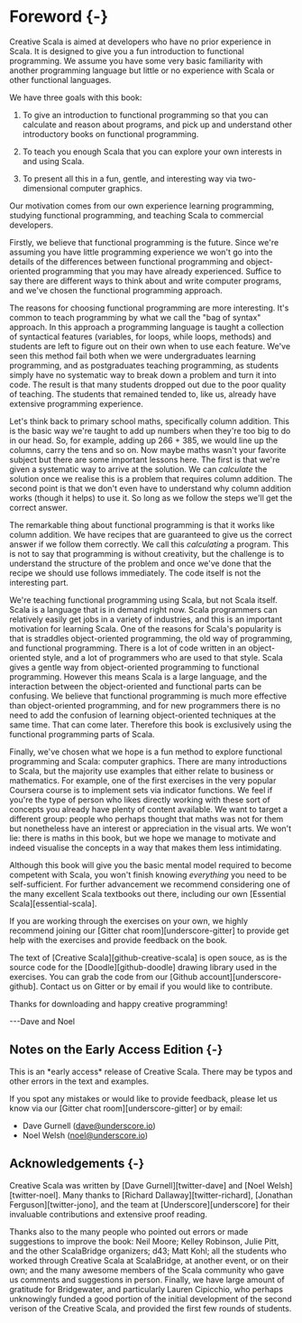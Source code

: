 # Foreword {-}

Creative Scala is aimed at developers who have no prior experience in Scala.
It is designed to give you a fun introduction to functional programming.
We assume you have some very basic familiarity with another programming language but little or no experience with Scala or other functional languages.

We have three goals with this book:

1. To give an introduction to functional programming so that you can calculate and reason about programs, and pick up and understand other introductory books on functional programming.

2. To teach you enough Scala that you can explore your own interests in and using Scala.

3. To present all this in a fun, gentle, and interesting way via two-dimensional computer graphics.

Our motivation comes from our own experience learning programming, studying functional programming, and teaching Scala to commercial developers.

Firstly, we believe that functional programming is the future.
Since we're assuming you have little programming experience we won't go into the details of the differences between functional programming and object-oriented programming that you may have already experienced.
Suffice to say there are different ways to think about and write computer programs, and we've chosen the functional programming approach.

The reasons for choosing functional programming are more interesting.
It's common to teach programming by what we call the "bag of syntax" approach.
In this approach a programming language is taught a collection of syntactical features (variables, for loops, while loops, methods) and students are left to figure out on their own when to use each feature.
We've seen this method fail both when we were undergraduates learning programming, and as postgraduates teaching programming, as students simply have no systematic way to break down a problem and turn it into code.
The result is that many students dropped out due to the poor quality of teaching.
The students that remained tended to, like us, already have extensive programming experience.

Let's think back to primary school maths, specifically column addition.
This is the basic way we're taught to add up numbers when they're too big to do in our head. 
So, for example, adding up 266 + 385, we would line up the columns, carry the tens and so on.
Now maybe maths wasn't your favorite subject but there are some important lessons here.
The first is that we're given a systematic way to arrive at the solution.
We can *calculate* the solution once we realise this is a problem that requires column addition.
The second point is that we don't even have to understand why column addition works (though it helps) to use it. 
So long as we follow the steps we'll get the correct answer.

The remarkable thing about functional programming is that it works like column addition.
We have recipes that are guaranteed to give us the correct answer if we follow them correctly.
We call this *calculating* a program.
This is not to say that programming is without creativity, but the challenge is to understand the structure of the problem and once we've done that the recipe we should use follows immediately.
The code itself is not the interesting part.

We're teaching functional programming using Scala, but not Scala itself.
Scala is a language that is in demand right now.
Scala programmers can relatively easily get jobs in a variety of industries, and this is an important motivation for learning Scala.
One of the reasons for Scala's popularity is that is straddles object-oriented programming, the old way of programming, and functional programming.
There is a lot of code written in an object-oriented style, and a lot of programmers who are used to that style.
Scala gives a gentle way from object-oriented programming to functional programming.
However this means Scala is a large language, and the interaction between the object-oriented and functional parts can be confusing.
We believe that functional programming is much more effective than object-oriented programming, and for new programmers there is no need to add the confusion of learning object-oriented techniques at the same time.
That can come later.
Therefore this book is exclusively using the functional programming parts of Scala.

Finally, we've chosen what we hope is a fun method to explore functional programming and Scala: computer graphics.
There are many introductions to Scala, but the majority use examples that either relate to business or mathematics.
For example, one of the first exercises in the very popular Coursera course is to implement sets via indicator functions.
We feel if you're the type of person who likes directly working with these sort of concepts you already have plenty of content available.
We want to target a different group: people who perhaps thought that maths was not for them but nonetheless have an interest or appreciation in the visual arts.
We won't lie: there is maths in this book, but we hope we manage to motivate and indeed visualise the concepts in a way that makes them less intimidating.

Although this book will give you the basic mental model
required to become competent with Scala,
you won't finish knowing *everything* you need to be self-sufficient.
For further advancement we recommend considering one of the many excellent
Scala textbooks out there, including our own [Essential Scala][essential-scala].

If you are working through the exercises on your own,
we highly recommend joining our [Gitter chat room][underscore-gitter]
to provide get help with the exercises and provide feedback on the book.

The text of [Creative Scala][github-creative-scala] is open souce,
as is the source code for the [Doodle][github-doodle]
drawing library used in the exercises.
You can grab the code from our [Github account][underscore-github].
Contact us on Gitter or by email if you would like to contribute.

Thanks for downloading and happy creative programming!

---Dave and Noel

## Notes on the Early Access Edition {-}

<div class="callout callout-danger">
This is an *early access* release of Creative Scala.
There may be typos and other errors in the text and examples.

If you spot any mistakes or would like to provide feedback,
please let us know via our [Gitter chat room][underscore-gitter]
or by email:

 - Dave Gurnell ([dave@underscore.io](mailto:dave@underscore.io))
 - Noel Welsh ([noel@underscore.io](mailto:noel@underscore.io))
</div>

## Acknowledgements {-}

Creative Scala was written by [Dave Gurnell][twitter-dave] and [Noel Welsh][twitter-noel]. Many thanks to [Richard Dallaway][twitter-richard], [Jonathan Ferguson][twitter-jono], and the team at [Underscore][underscore] for their invaluable contributions and extensive proof reading.

Thanks also to the many people who pointed out errors or made suggestions to improve the book: Neil Moore; Kelley Robinson, Julie Pitt, and the other ScalaBridge organizers; d43; Matt Kohl; all the students who worked through Creative Scala at ScalaBridge, at another event, or on their own; and the many awesome members of the Scala community who gave us comments and suggestions in person. Finally, we have large amount of gratitude for Bridgewater, and particularly Lauren Cipicchio, who perhaps unknowingly funded a good portion of the initial development of the second verison of the Creative Scala, and provided the first few rounds of students.
